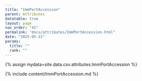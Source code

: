 ```yaml
---
title: "ImmPortAccession"
parent: Attributes
datatable: true
layout: page
nav_order: "41"
permalink: "docs/attributes/ImmPortAccession.html"
date: "2025-05-21"
params:
  title: ""
  rank: ""
---
```

{% assign mydata=site.data.csv.attributes.ImmPortAccession %} 

{% include content/ImmPortAccession.md %}
